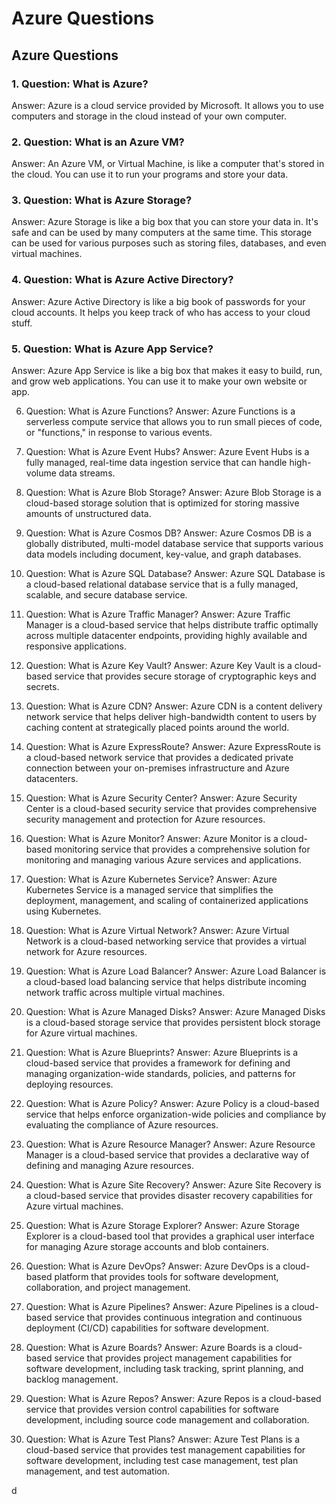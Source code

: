 # Azure Questions


## Azure Questions

### 1. Question: What is Azure?
   Answer: Azure is a cloud service provided by Microsoft. It allows you to use computers and storage in the cloud instead of your own computer. 

### 2. Question: What is an Azure VM?
   Answer: An Azure VM, or Virtual Machine, is like a computer that's stored in the cloud. You can use it to run your programs and store your data. 

### 3. Question: What is Azure Storage?
   Answer: Azure Storage is like a big box that you can store your data in. It's safe and can be used by many computers at the same time. This storage can be used for various purposes such as storing files, databases, and even virtual machines.

### 4. Question: What is Azure Active Directory?
   Answer: Azure Active Directory is like a big book of passwords for your cloud accounts. It helps you keep track of who has access to your cloud stuff.

### 5. Question: What is Azure App Service?
   Answer: Azure App Service is like a big box that makes it easy to build, run, and grow web applications. You can use it to make your own website or app.

6. Question: What is Azure Functions?
   Answer: Azure Functions is a serverless compute service that allows you to run small pieces of code, or "functions," in response to various events.

7. Question: What is Azure Event Hubs?
   Answer: Azure Event Hubs is a fully managed, real-time data ingestion service that can handle high-volume data streams.

8. Question: What is Azure Blob Storage?
   Answer: Azure Blob Storage is a cloud-based storage solution that is optimized for storing massive amounts of unstructured data.

9. Question: What is Azure Cosmos DB?
   Answer: Azure Cosmos DB is a globally distributed, multi-model database service that supports various data models including document, key-value, and graph databases.

10. Question: What is Azure SQL Database?
    Answer: Azure SQL Database is a cloud-based relational database service that is a fully managed, scalable, and secure database service.

11. Question: What is Azure Traffic Manager?
    Answer: Azure Traffic Manager is a cloud-based service that helps distribute traffic optimally across multiple datacenter endpoints, providing highly available and responsive applications.

12. Question: What is Azure Key Vault?
    Answer: Azure Key Vault is a cloud-based service that provides secure storage of cryptographic keys and secrets.

13. Question: What is Azure CDN?
    Answer: Azure CDN is a content delivery network service that helps deliver high-bandwidth content to users by caching content at strategically placed points around the world.

14. Question: What is Azure ExpressRoute?
    Answer: Azure ExpressRoute is a cloud-based network service that provides a dedicated private connection between your on-premises infrastructure and Azure datacenters.

15. Question: What is Azure Security Center?
    Answer: Azure Security Center is a cloud-based security service that provides comprehensive security management and protection for Azure resources.

16. Question: What is Azure Monitor?
    Answer: Azure Monitor is a cloud-based monitoring service that provides a comprehensive solution for monitoring and managing various Azure services and applications.

17. Question: What is Azure Kubernetes Service?
    Answer: Azure Kubernetes Service is a managed service that simplifies the deployment, management, and scaling of containerized applications using Kubernetes.

18. Question: What is Azure Virtual Network?
    Answer: Azure Virtual Network is a cloud-based networking service that provides a virtual network for Azure resources.

19. Question: What is Azure Load Balancer?
    Answer: Azure Load Balancer is a cloud-based load balancing service that helps distribute incoming network traffic across multiple virtual machines.

20. Question: What is Azure Managed Disks?
    Answer: Azure Managed Disks is a cloud-based storage service that provides persistent block storage for Azure virtual machines.

21. Question: What is Azure Blueprints?
    Answer: Azure Blueprints is a cloud-based service that provides a framework for defining and managing organization-wide standards, policies, and patterns for deploying resources.

22. Question: What is Azure Policy?
    Answer: Azure Policy is a cloud-based service that helps enforce organization-wide policies and compliance by evaluating the compliance of Azure resources.

23. Question: What is Azure Resource Manager?
    Answer: Azure Resource Manager is a cloud-based service that provides a declarative way of defining and managing Azure resources.

24. Question: What is Azure Site Recovery?
    Answer: Azure Site Recovery is a cloud-based service that provides disaster recovery capabilities for Azure virtual machines.

25. Question: What is Azure Storage Explorer?
    Answer: Azure Storage Explorer is a cloud-based tool that provides a graphical user interface for managing Azure storage accounts and blob containers.

26. Question: What is Azure DevOps?
    Answer: Azure DevOps is a cloud-based platform that provides tools for software development, collaboration, and project management.

27. Question: What is Azure Pipelines?
    Answer: Azure Pipelines is a cloud-based service that provides continuous integration and continuous deployment (CI/CD) capabilities for software development.

28. Question: What is Azure Boards?
    Answer: Azure Boards is a cloud-based service that provides project management capabilities for software development, including task tracking, sprint planning, and backlog management.

29. Question: What is Azure Repos?
    Answer: Azure Repos is a cloud-based service that provides version control capabilities for software development, including source code management and collaboration.

30. Question: What is Azure Test Plans?
    Answer: Azure Test Plans is a cloud-based service that provides test management capabilities for software development, including test case management, test plan management, and test automation.

d